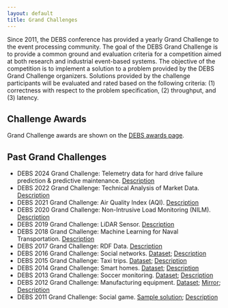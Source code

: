 ```yaml
---
layout: default
title: Grand Challenges
---
```

Since 2011, the DEBS conference has provided a yearly Grand Challenge to the event processing community. The goal of the DEBS Grand Challenge is to provide a common ground and evaluation criteria for a competition aimed at both research and industrial event-based systems. The objective of the competition is to implement a solution to a problem provided by the DEBS Grand Challenge organizers. Solutions provided by the challenge participants will be evaluated and rated based on the following criteria: (1) correctness with respect to the problem specification, (2) throughput, and (3) latency.

## Challenge Awards
Grand Challenge awards are shown on the [DEBS awards page](/awards/).

## Past Grand Challenges
- DEBS 2024 Grand Challenge: Telemetry data for hard drive failure prediction & predictive maintenance. <a href="https://2024.debs.org/call-for-grand-challenge-solutions/" target="_blank">Description</a>
- DEBS 2022 Grand Challenge: Technical Analysis of Market Data. <a href="https://2022.debs.org/call-for-grand-challenge-solutions/" target="_blank">Description</a>
- DEBS 2021 Grand Challenge: Air Quality Index (AQI). <a href="https://2021.debs.org/call-for-grand-challenge-solutions/" target="_blank">Description</a>
- DEBS 2020 Grand Challenge: Non-Intrusive Load Monitoring (NILM). <a href="https://2020.debs.org/call-for-grand-challenge-solutions/" target="_blank">Description</a>
- DEBS 2019 Grand Challenge: LiDAR Sensor. <a href="https://2019.debs.org/Calls/Call_for_Grand_Challenge_Solutions.html" target="_blank">Description</a>
- DEBS 2018 Grand Challenge: Machine Learning for Naval Transportation. <a href="https://2018.debs.org/calls/gc.html" target="_blank">Description</a>
- DEBS 2017 Grand Challenge: RDF Data. <a href="https://2017.debs.org/call-for-grand-challenge-solutions/" target="_blank">Description</a>
- DEBS 2016 Grand Challenge: Social networks. <a href="https://www.dropbox.com/s/dcy21uc745pv98i/data.zip?dl=0" target="_blank">Dataset</a>; <a href="2016/" target="_blank">Description</a>
- DEBS 2015 Grand Challenge: Taxi trips. <a href="http://www.andresmh.com/nyctaxitrips/" target="_blank">Dataset</a>; <a href="2015/" target="_blank">Description</a>
- DEBS 2014 Grand Challenge: Smart homes. <a href="http://www.doc.ic.ac.uk/~mweidlic/sorted.csv.gz" target="_blank">Dataset</a>; <a href="2014/" target="_blank">Description</a>
- DEBS 2013 Grand Challenge: Soccer monitoring. <a href="http://lafayette.tosm.ttu.edu/debs2013/grandchallenge/full-game.gz" target="_blank">Dataset</a>; <a href="2013/" target="_blank">Description</a>
- DEBS 2012 Grand Challenge: Manufacturing equipment. <a href="ftp://ftp.mi.fu-berlin.de/pub/debs2012/" target="_blank">Dataset</a>; <a href="ftp://ftp.fu-berlin.de/science/computer/debs2012/" target="_blank">Mirror</a>; <a href="2012/" target="_blank">Description</a>
- DEBS 2011 Grand Challenge: Social game. <a href="http://www.espertech.com/esper/examples.php" target="_blank">Sample solution</a>; <a href="2011/" target="_blank">Description</a>

